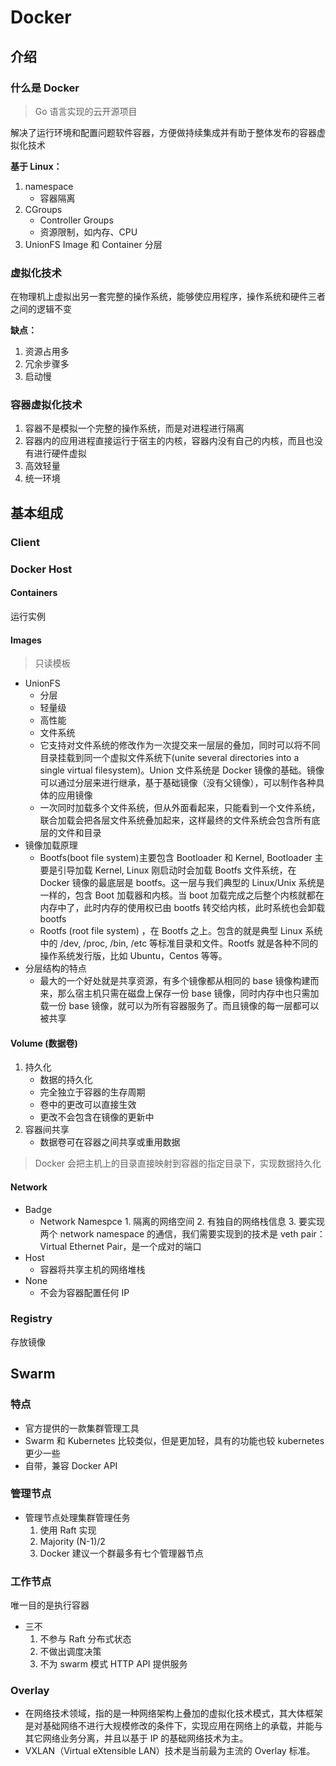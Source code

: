 # Docker

## 介绍

### 什么是 Docker

> Go 语言实现的云开源项目

解决了运行环境和配置问题软件容器，方便做持续集成并有助于整体发布的容器虚拟化技术

**基于 Linux：**

1. namespace
    - 容器隔离
2. CGroups
    - Controller Groups
    - 资源限制，如内存、CPU
3. UnionFS
    Image 和 Container 分层

### 虚拟化技术

在物理机上虚拟出另一套完整的操作系统，能够使应用程序，操作系统和硬件三者之间的逻辑不变

**缺点：**

1. 资源占用多
2. 冗余步骤多
3. 启动慢

### 容器虚拟化技术

1. 容器不是模拟一个完整的操作系统，而是对进程进行隔离
2. 容器内的应用进程直接运行于宿主的内核，容器内没有自己的内核，而且也没有进行硬件虚拟
3. 高效轻量
4. 统一环境

## 基本组成

### Client

### Docker Host

#### Containers

运行实例

#### Images

> 只读模板

- UnionFS
  - 分层
  - 轻量级
  - 高性能
  - 文件系统
  - 它支持对文件系统的修改作为一次提交来一层层的叠加，同时可以将不同目录挂载到同一个虚拟文件系统下(unite several directories into a single virtual filesystem)。Union 文件系统是 Docker 镜像的基础。镜像可以通过分层来进行继承，基于基础镜像（没有父镜像），可以制作各种具体的应用镜像
  - 一次同时加载多个文件系统，但从外面看起来，只能看到一个文件系统，联合加载会把各层文件系统叠加起来，这样最终的文件系统会包含所有底层的文件和目录
- 镜像加载原理
  - Bootfs(boot file system)主要包含 Bootloader 和 Kernel, Bootloader 主要是引导加载 Kernel, Linux 刚启动时会加载 Bootfs 文件系统，在 Docker 镜像的最底层是 bootfs。这一层与我们典型的 Linux/Unix 系统是一样的，包含 Boot 加载器和内核。当 boot 加载完成之后整个内核就都在内存中了，此时内存的使用权已由 bootfs 转交给内核，此时系统也会卸载 bootfs
  - Rootfs (root file system) ，在 Bootfs 之上。包含的就是典型 Linux 系统中的 /dev, /proc, /bin, /etc 等标准目录和文件。Rootfs 就是各种不同的操作系统发行版，比如 Ubuntu，Centos 等等。
- 分层结构的特点
  - 最大的一个好处就是共享资源，有多个镜像都从相同的 base 镜像构建而来，那么宿主机只需在磁盘上保存一份 base 镜像，同时内存中也只需加载一份 base 镜像，就可以为所有容器服务了。而且镜像的每一层都可以被共享

#### Volume (数据卷)

1. 持久化
    - 数据的持久化
    - 完全独立于容器的生存周期
    - 卷中的更改可以直接生效
    - 更改不会包含在镜像的更新中
2. 容器间共享
    - 数据卷可在容器之间共享或重用数据

> Docker 会把主机上的目录直接映射到容器的指定目录下，实现数据持久化

#### Network

- Badge
  - Network Namespce
        1. 隔离的网络空间
        2. 有独自的网络栈信息
        3. 要实现两个 network namespace 的通信，我们需要实现到的技术是 veth pair：Virtual Ethernet Pair，是一个成对的端口  
- Host
  - 容器将共享主机的网络堆栈
- None
  - 不会为容器配置任何 IP

### Registry

存放镜像

## Swarm

### 特点

- 官方提供的一款集群管理工具
- Swarm 和 Kubernetes 比较类似，但是更加轻，具有的功能也较 kubernetes 更少一些
- 自带，兼容 Docker API

### 管理节点

- 管理节点处理集群管理任务
    1. 使用 Raft 实现
    2. Majority (N-1)/2
    3. Docker 建议一个群最多有七个管理器节点

### 工作节点

唯一目的是执行容器

- 三不
  1. 不参与 Raft 分布式状态
  2. 不做出调度决策
  3. 不为 swarm 模式 HTTP API 提供服务

### Overlay

- 在网络技术领域，指的是一种网络架构上叠加的虚拟化技术模式，其大体框架是对基础网络不进行大规模修改的条件下，实现应用在网络上的承载，并能与其它网络业务分离，并且以基于 IP 的基础网络技术为主。
- VXLAN（Virtual eXtensible LAN）技术是当前最为主流的 Overlay 标准。
